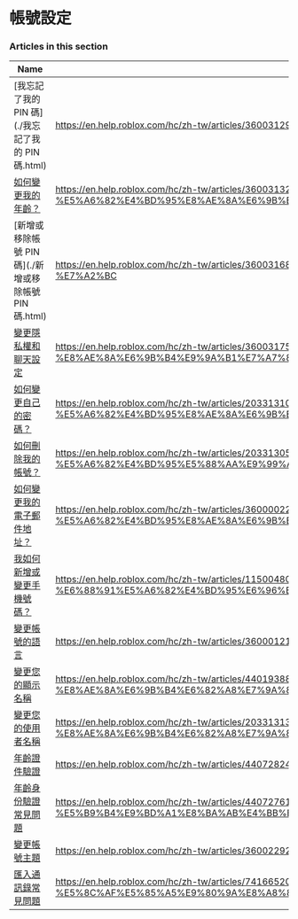 # 帳號設定  
### Articles in this section
Name|URL
-|-
[我忘記了我的 PIN 碼](./我忘記了我的 PIN 碼.html) |https://en.help.roblox.com/hc/zh-tw/articles/360031292471-%E6%88%91%E5%BF%98%E8%A8%98%E4%BA%86%E6%88%91%E7%9A%84-PIN-%E7%A2%BC
[如何變更我的年齡？](./如何變更我的年齡？.html) |https://en.help.roblox.com/hc/zh-tw/articles/360031323611-%E5%A6%82%E4%BD%95%E8%AE%8A%E6%9B%B4%E6%88%91%E7%9A%84%E5%B9%B4%E9%BD%A1-
[新增或移除帳號 PIN 碼](./新增或移除帳號 PIN 碼.html) |https://en.help.roblox.com/hc/zh-tw/articles/360031680051-%E6%96%B0%E5%A2%9E%E6%88%96%E7%A7%BB%E9%99%A4%E5%B8%B3%E8%99%9F-PIN-%E7%A2%BC
[變更隱私權和聊天設定](./變更隱私權和聊天設定.html) |https://en.help.roblox.com/hc/zh-tw/articles/360031751471-%E8%AE%8A%E6%9B%B4%E9%9A%B1%E7%A7%81%E6%AC%8A%E5%92%8C%E8%81%8A%E5%A4%A9%E8%A8%AD%E5%AE%9A
[如何變更自己的密碼？](./如何變更自己的密碼？.html) |https://en.help.roblox.com/hc/zh-tw/articles/203313100-%E5%A6%82%E4%BD%95%E8%AE%8A%E6%9B%B4%E8%87%AA%E5%B7%B1%E7%9A%84%E5%AF%86%E7%A2%BC-
[如何刪除我的帳號？](./如何刪除我的帳號？.html) |https://en.help.roblox.com/hc/zh-tw/articles/203313050-%E5%A6%82%E4%BD%95%E5%88%AA%E9%99%A4%E6%88%91%E7%9A%84%E5%B8%B3%E8%99%9F-
[如何變更我的電子郵件地址？](./如何變更我的電子郵件地址？.html) |https://en.help.roblox.com/hc/zh-tw/articles/360000229603-%E5%A6%82%E4%BD%95%E8%AE%8A%E6%9B%B4%E6%88%91%E7%9A%84%E9%9B%BB%E5%AD%90%E9%83%B5%E4%BB%B6%E5%9C%B0%E5%9D%80-
[我如何新增或變更手機號碼？](./我如何新增或變更手機號碼？.html) |https://en.help.roblox.com/hc/zh-tw/articles/115004804623-%E6%88%91%E5%A6%82%E4%BD%95%E6%96%B0%E5%A2%9E%E6%88%96%E8%AE%8A%E6%9B%B4%E6%89%8B%E6%A9%9F%E8%99%9F%E7%A2%BC-
[變更帳號的語言](./變更帳號的語言.html) |https://en.help.roblox.com/hc/zh-tw/articles/360001216486-%E8%AE%8A%E6%9B%B4%E5%B8%B3%E8%99%9F%E7%9A%84%E8%AA%9E%E8%A8%80
[變更您的顯示名稱](./變更您的顯示名稱.html) |https://en.help.roblox.com/hc/zh-tw/articles/4401938870292-%E8%AE%8A%E6%9B%B4%E6%82%A8%E7%9A%84%E9%A1%AF%E7%A4%BA%E5%90%8D%E7%A8%B1
[變更您的使用者名稱](./變更您的使用者名稱.html) |https://en.help.roblox.com/hc/zh-tw/articles/203313130-%E8%AE%8A%E6%9B%B4%E6%82%A8%E7%9A%84%E4%BD%BF%E7%94%A8%E8%80%85%E5%90%8D%E7%A8%B1
[年齡證件驗證](./年齡證件驗證.html) |https://en.help.roblox.com/hc/zh-tw/articles/4407282410644-%E5%B9%B4%E9%BD%A1%E8%AD%89%E4%BB%B6%E9%A9%97%E8%AD%89
[年齡身份驗證常見問題](./年齡身份驗證常見問題.html) |https://en.help.roblox.com/hc/zh-tw/articles/4407276151188-%E5%B9%B4%E9%BD%A1%E8%BA%AB%E4%BB%BD%E9%A9%97%E8%AD%89%E5%B8%B8%E8%A6%8B%E5%95%8F%E9%A1%8C
[變更帳號主題](./變更帳號主題.html) |https://en.help.roblox.com/hc/zh-tw/articles/360022922852-%E8%AE%8A%E6%9B%B4%E5%B8%B3%E8%99%9F%E4%B8%BB%E9%A1%8C
[匯入通訊錄常見問題](./匯入通訊錄常見問題.html) |https://en.help.roblox.com/hc/zh-tw/articles/7416652004884-%E5%8C%AF%E5%85%A5%E9%80%9A%E8%A8%8A%E9%8C%84%E5%B8%B8%E8%A6%8B%E5%95%8F%E9%A1%8C